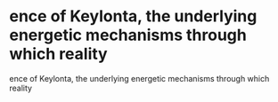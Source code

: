 # ence of Keylonta, the underlying energetic mechanisms through which reality

ence of Keylonta, the underlying energetic mechanisms through which reality